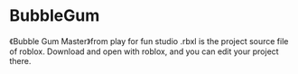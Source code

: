 # BubbleGum
《Bubble Gum Master》from play for fun studio
.rbxl is the project source file of roblox. 
Download and open with roblox, and you can edit your project there.
